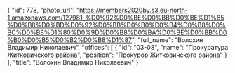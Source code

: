 {
    "id": 778,
    "photo_url": "https://members2020by.s3.eu-north-1.amazonaws.com/127981_%D0%92%D0%BE%D0%BB%D0%BE%D1%85%D0%B8%D0%BD%D0%92%D0%BB%D0%B0%D0%B4%D0%B8%D0%BC%D0%B8%D1%80%D0%9D%D0%B8%D0%BA%D0%BE%D0%BB%D0%B0%D0%B5%D0%B2%D0%B8%D1%87",
    "full_name": "Волохин Владимир Николаевич",
    "offices": [
        {
            "id": "03-08",
            "name": "Прокуратура Житковичского района",
            "position": "Прокурор Житковичского района"
        }
    ],
    "title": "Волохин Владимир Николаевич"
}